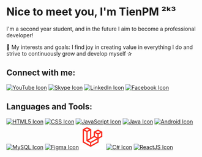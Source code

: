 # Nice to meet you, I'm TienPM ²ᵏ³
I'm a second year student, and in the future I aim to become a professional developer!

🍏 My interests and goals: I find joy in creating value in everything I do and strive to continuously grow and develop myself ✰

## Connect with me:
[![YouTube Icon](https://img.icons8.com/?size=1x&id=19318&format=png)](https://youtube.com/@TienTran-if2td)
[![Skype Icon](https://img.icons8.com/?size=1x&id=63204&format=png)](https://join.skype.com/invite/xSd1vPCku10P)
[![LinkedIn Icon](https://img.icons8.com/?size=1x&id=xuvGCOXi8Wyg&format=png)](https://www.linkedin.com/in/a-ti%E1%BA%BFn-17958a264)
[![Facebook Icon](https://img.icons8.com/?size=1x&id=uLWV5A9vXIPu&format=png)](https://www.facebook.com/tien.a.API02/)

## Languages and Tools:
[![HTML5 Icon](https://cdn.icon-icons.com/icons2/2107/PNG/64/file_type_html_icon_130541.png)](https://en.wikipedia.org/wiki/HTML5)
[![CSS Icon](https://cdn.icon-icons.com/icons2/2107/PNG/64/file_type_css_icon_130661.png)](https://en.wikipedia.org/wiki/CSS)
[![JavaScript Icon](https://cdn.icon-icons.com/icons2/2107/PNG/64/file_type_js_official_icon_130509.png)](https://en.wikipedia.org/wiki/JavaScript)
[![Java Icon](https://cdn.icon-icons.com/icons2/2415/PNG/64/java_original_logo_icon_146458.png)](https://en.wikipedia.org/wiki/Java_(programming_language))
[![Android Icon](https://img.icons8.com/?size=1x&id=17836&format=png)](https://en.wikipedia.org/wiki/Android_(operating_system))
[![MySQL Icon](https://cdn.icon-icons.com/icons2/1381/PNG/64/mysqlworkbench_93532.png)](https://en.wikipedia.org/wiki/MySQL)
[![Figma Icon](https://img.icons8.com/?size=1x&id=zfHRZ6i1Wg0U&format=png)](https://www.figma.com/)
[![Laravel Icon](./images/Laravel__1_-removebg-preview%20(2).png)](https://laravel.com/)
[![C# Icon](https://img.icons8.com/color/64/000000/c-sharp-logo-2--v1.png)](https://en.wikipedia.org/wiki/C_Sharp_(programming_language))
[![ReactJS Icon](https://img.icons8.com/color/64/000000/react-native.png)](https://reactjs.org/)

